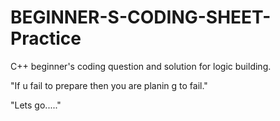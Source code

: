 # BEGINNER-S-CODING-SHEET-Practice
C++ beginner's coding question and solution for logic building.

"If u fail to prepare then you are planin g to fail."

"Lets go....."   


